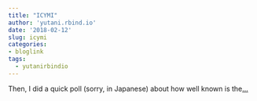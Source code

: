 ```yaml
---
title: "ICYMI"
author: 'yutani.rbind.io'
date: '2018-02-12'
slug: icymi
categories:
- bloglink
tags:
  - yutanirbindio
---
```


Then, I did a quick poll (sorry, in Japanese) about how well known is the[... <i class="fas fa-external-link-alt"></i>](https://yutani.rbind.io/post/2018-02-12-rtweet-auth/)

